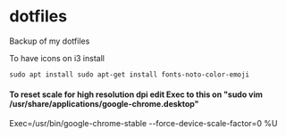 # dotfiles
Backup of my dotfiles

To have icons on i3 install 

`sudo apt install sudo apt-get install fonts-noto-color-emoji`

#### To reset scale for high resolution dpi edit Exec to this on "sudo vim /usr/share/applications/google-chrome.desktop"

Exec=/usr/bin/google-chrome-stable --force-device-scale-factor=0 %U
